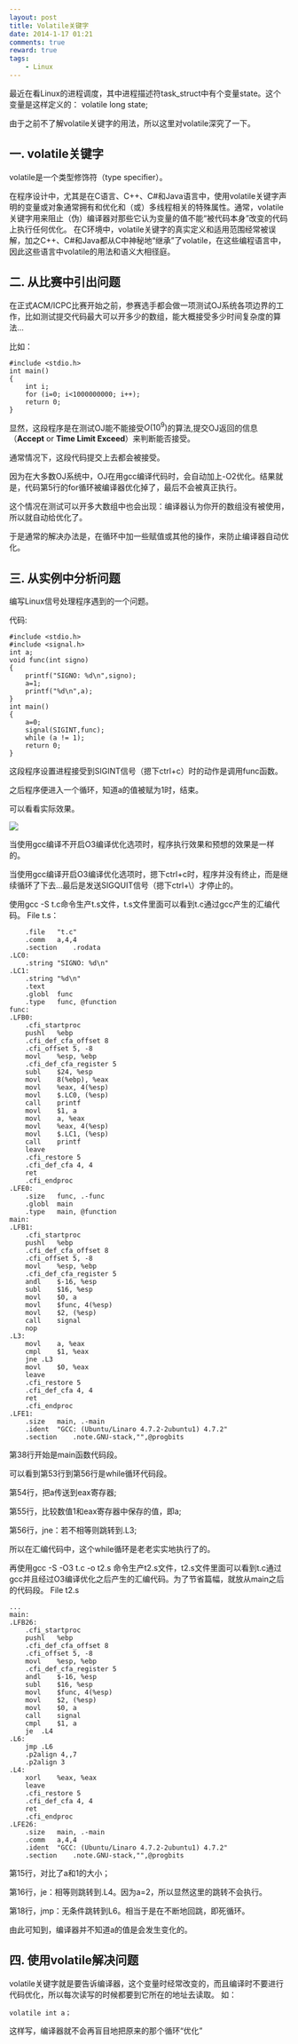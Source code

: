 ```yaml
---
layout: post
title: Volatile关键字
date: 2014-1-17 01:21
comments: true
reward: true
tags:
    - Linux
---
```


最近在看Linux的进程调度，其中进程描述符task_struct中有个变量state。这个变量是这样定义的：
    volatile long state;

由于之前不了解volatile关键字的用法，所以这里对volatile深究了一下。

<!-- more -->

## **一. volatile关键字**

volatile是一个类型修饰符（type specifier）。

在程序设计中，尤其是在C语言、C++、C#和Java语言中，使用volatile关键字声明的变量或对象通常拥有和优化和（或）多线程相关的特殊属性。通常，volatile关键字用来阻止（伪）编译器对那些它认为变量的值不能“被代码本身”改变的代码上执行任何优化。 在C环境中，volatile关键字的真实定义和适用范围经常被误解，加之C++、C#和Java都从C中神秘地“继承”了volatile，在这些编程语言中，因此这些语言中volatile的用法和语义大相径庭。

## **二. 从比赛中引出问题**

 在正式ACM/ICPC比赛开始之前，参赛选手都会做一项测试OJ系统各项边界的工作，比如测试提交代码最大可以开多少的数组，能大概接受多少时间复杂度的算法...

比如：

    #include <stdio.h>
    int main()
    {
        int i;
        for (i=0; i<1000000000; i++);
        return 0;
    }

显然，这段程序是在测试OJ能不能接受$O(10^9)$的算法,提交OJ返回的信息（**Accept** or **Time Limit Exceed**）来判断能否接受。

通常情况下，这段代码提交上去都会被接受。

因为在大多数OJ系统中，OJ在用gcc编译代码时，会自动加上-O2优化。结果就是，代码第5行的for循环被编译器优化掉了，最后不会被真正执行。

这个情况在测试可以开多大数组中也会出现：编译器认为你开的数组没有被使用，所以就自动给优化了。

于是通常的解决办法是，在循环中加一些赋值或其他的操作，来防止编译器自动优化。

## **三. 从实例中分析问题**

编写Linux信号处理程序遇到的一个问题。

代码:

	#include <stdio.h>
	#include <signal.h>
	int a;
	void func(int signo)
	{
		printf("SIGNO: %d\n",signo);
		a=1;
		printf("%d\n",a);
	}
	int main()
	{
		a=0;
		signal(SIGINT,func);
		while (a != 1);
		return 0;
	}

这段程序设置进程接受到SIGINT信号（摁下ctrl+c）时的动作是调用func函数。

之后程序便进入一个循环，知道a的值被赋为1时，结束。

可以看看实际效果。

<img src="http://bcs.duapp.com/blogbuk/volatile.png"></img>

当使用gcc编译不开启O3编译优化选项时，程序执行效果和预想的效果是一样的。

当使用gcc编译开启O3编译优化选项时，摁下ctrl+c时，程序并没有终止，而是继续循环了下去...最后是发送SIGQUIT信号（摁下ctrl+\）才停止的。

使用gcc -S t.c命令生产t.s文件，t.s文件里面可以看到t.c通过gcc产生的汇编代码。
File t.s：

		.file	"t.c"
		.comm	a,4,4
		.section	.rodata
	.LC0:
		.string	"SIGNO: %d\n"
	.LC1:
		.string	"%d\n"
		.text
		.globl	func
		.type	func, @function
	func:
	.LFB0:
		.cfi_startproc
		pushl	%ebp
		.cfi_def_cfa_offset 8
		.cfi_offset 5, -8
		movl	%esp, %ebp
		.cfi_def_cfa_register 5
		subl	$24, %esp
		movl	8(%ebp), %eax
		movl	%eax, 4(%esp)
		movl	$.LC0, (%esp)
		call	printf
		movl	$1, a
		movl	a, %eax
		movl	%eax, 4(%esp)
		movl	$.LC1, (%esp)
		call	printf
		leave
		.cfi_restore 5
		.cfi_def_cfa 4, 4
		ret
		.cfi_endproc
	.LFE0:
		.size	func, .-func
		.globl	main
		.type	main, @function
	main:
	.LFB1:
		.cfi_startproc
		pushl	%ebp
		.cfi_def_cfa_offset 8
		.cfi_offset 5, -8
		movl	%esp, %ebp
		.cfi_def_cfa_register 5
		andl	$-16, %esp
		subl	$16, %esp
		movl	$0, a
		movl	$func, 4(%esp)
		movl	$2, (%esp)
		call	signal
		nop
	.L3:
		movl	a, %eax
		cmpl	$1, %eax
		jne	.L3
		movl	$0, %eax
		leave
		.cfi_restore 5
		.cfi_def_cfa 4, 4
		ret
		.cfi_endproc
	.LFE1:
		.size	main, .-main
		.ident	"GCC: (Ubuntu/Linaro 4.7.2-2ubuntu1) 4.7.2"
		.section	.note.GNU-stack,"",@progbits

第38行开始是main函数代码段。

可以看到第53行到第56行是while循环代码段。

第54行，把a传送到eax寄存器;

第55行，比较数值1和eax寄存器中保存的值，即a;

第56行，jne：若不相等则跳转到.L3;

所以在汇编代码中，这个while循环是老老实实地执行了的。

再使用gcc -S -O3 t.c -o t2.s 命令生产t2.s文件，t2.s文件里面可以看到t.c通过gcc并且经过O3编译优化之后产生的汇编代码。为了节省篇幅，就放从main之后的代码段。
File t2.s

	...
	main:
	.LFB26:
		.cfi_startproc
		pushl	%ebp
		.cfi_def_cfa_offset 8
		.cfi_offset 5, -8
		movl	%esp, %ebp
		.cfi_def_cfa_register 5
		andl	$-16, %esp
		subl	$16, %esp
		movl	$func, 4(%esp)
		movl	$2, (%esp)
		movl	$0, a
		call	signal
		cmpl	$1, a
		je	.L4
	.L6:
		jmp	.L6
		.p2align 4,,7
		.p2align 3
	.L4:
		xorl	%eax, %eax
		leave
		.cfi_restore 5
		.cfi_def_cfa 4, 4
		ret
		.cfi_endproc
	.LFE26:
		.size	main, .-main
		.comm	a,4,4
		.ident	"GCC: (Ubuntu/Linaro 4.7.2-2ubuntu1) 4.7.2"
		.section	.note.GNU-stack,"",@progbits

第15行，对比了a和1的大小；

第16行，je：相等则跳转到.L4。因为a=2，所以显然这里的跳转不会执行。

第18行，jmp：无条件跳转到L6。相当于是在不断地回跳，即死循环。

由此可知到，编译器并不知道a的值是会发生变化的。

## **四. 使用volatile解决问题**

volatile关键字就是要告诉编译器，这个变量时经常改变的，而且编译时不要进行代码优化，所以每次读写的时候都要到它所在的地址去读取。
如：

    volatile int a；


这样写，编译器就不会再盲目地把原来的那个循环“优化”
<im1g src="http://bcs.duapp.com/blogbuk/volatile2.jpg"/>
